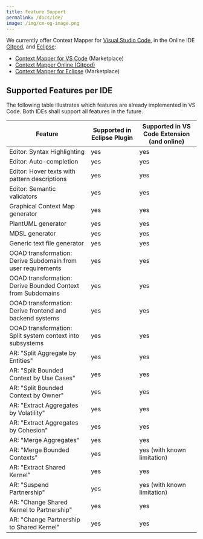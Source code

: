 ```yaml
---
title: Feature Support
permalink: /docs/ide/
image: /img/cm-og-image.png
---
```


We currently offer Context Mapper for [Visual Studio Code](https://code.visualstudio.com/), in the Online IDE [Gitpod](https://www.gitpod.io/), and [Eclipse](https://www.eclipse.org/):

 * [Context Mapper for VS Code](https://marketplace.visualstudio.com/items?itemName=contextmapper.context-mapper-vscode-extension) (Marketplace)
 * [Context Mapper Online (Gitpod)](/docs/online-ide/)
 * [Context Mapper for Eclipse](https://marketplace.eclipse.org/content/context-mapper) (Marketplace)

## Supported Features per IDE
The following table illustrates which features are already implemented in VS Code. Both IDEs shall support all features in the future.

| Feature                                                      | Supported in Eclipse Plugin | Supported in VS Code Extension (and online) |
|--------------------------------------------------------------|-----------------------------|---------------------------------------------|
| Editor: Syntax Highlighting                                  | yes                         | yes                                         |
| Editor: Auto-completion                                      | yes                         | yes                                         |
| Editor: Hover texts with pattern descriptions                | yes                         | yes                                         |
| Editor: Semantic validators                                  | yes                         | yes                                         |
| Graphical Context Map generator                              | yes                         | yes                                         |
| PlantUML generator                                           | yes                         | yes                                         |
| MDSL generator                                               | yes                         | yes                                         |
| Generic text file generator                                  | yes                         | yes                                         |
| OOAD transformation: Derive Subdomain from user requirements | yes                         | yes                                         |
| OOAD transformation: Derive Bounded Context from Subdomains  | yes                         | yes                                         |
| OOAD transformation: Derive frontend and backend systems     | yes                         | yes                                         |
| OOAD transformation: Split system context into subsystems    | yes                         | yes                                         |
| AR: "Split Aggregate by Entities"                            | yes                         | yes                                         |
| AR: "Split Bounded Context by Use Cases"                     | yes                         | yes                                         |
| AR: "Split Bounded Context by Owner"                         | yes                         | yes                                         |
| AR: "Extract Aggregates by Volatility"                       | yes                         | yes                                         |
| AR: "Extract Aggregates by Cohesion"                         | yes                         | yes                                         |
| AR: "Merge Aggregates"                                       | yes                         | yes                                         |
| AR: "Merge Bounded Contexts"                                 | yes                         | yes (with known limitation)                 |
| AR: "Extract Shared Kernel"                                  | yes                         | yes                                         |
| AR: "Suspend Partnership"                                    | yes                         | yes (with known limitation)                 |
| AR: "Change Shared Kernel to Partnership"                    | yes                         | yes                                         |
| AR: "Change Partnership to Shared Kernel"                    | yes                         | yes                                         |
